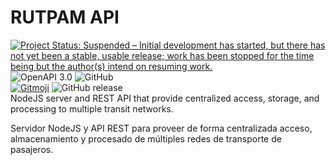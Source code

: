 # RUTPAM API
[![Project Status: Suspended – Initial development has started, but there has not yet been a stable, usable release; work has been stopped for the time being but the author(s) intend on resuming work.](https://www.repostatus.org/badges/latest/suspended.svg)](https://www.repostatus.org/#suspended)
![OpenAPI 3.0](https://img.shields.io/badge/OpenAPI-3.0-38b832)
![GitHub](https://img.shields.io/github/license/nestorlora/rutpam-api)<br>
[![Gitmoji](https://img.shields.io/badge/Gitmoji-%20😜%20😍-FFDD67.svg)](https://gitmoji.carloscuesta.me/)
![GitHub release](https://img.shields.io/github/release/nestorlora/rutpam-api.svg)<br>
NodeJS server and REST API that provide centralized access, storage, and processing to multiple transit networks.

Servidor NodeJS y API REST para proveer de forma centralizada acceso, almacenamiento y procesado de múltiples redes de transporte de pasajeros.
